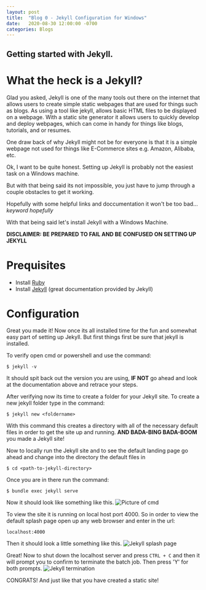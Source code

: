 ```yaml
---
layout: post
title:  "Blog 0 - Jekyll Configuration for Windows"
date:   2020-08-30 12:00:00 -0700
categories: Blogs
---
```

## Getting started with Jekyll.
# What the heck is a Jekyll?
Glad you asked, Jekyll is one of the many tools out there on the internet that allows users to create simple static webpages that are used for things such as blogs. As using a tool like jekyll, allows basic HTML files to be displayed on a webpage. With a static site generator it allows users to quickly develop and deploy webpages, which can come in handy for things like blogs, tutorials, and or resumes.

One draw back of why Jekyll might not be for everyone is that it is a simple webpage not used for things like E-Commerce sites e.g. Amazon, Alibaba, etc.

Ok, I want to be quite honest. Setting up Jekyll is probably not the easiest task on a Windows machine.

But with that being said its not impossible, you just have to jump through a couple obstacles to get it working.

Hopefully with some helpful links and doccumentation it won't be too bad... *keyword hopefully*

With that being said let's install Jekyll with a Windows Machine.

**DISCLAIMER: BE PREPARED TO FAIL AND BE CONFUSED ON SETTING UP JEKYLL**
# Prequisites
- Install [Ruby](https://rubyinstaller.org/)
- Install [Jekyll](https://jekyllrb.com/docs/installation/windows/) (great documentation provided by Jekyll)

# Configuration 
Great you made it! Now once its all installed time for the fun and somewhat easy part of setting up Jekyll. 
But first things first be sure that jekyll is installed.

To verify open cmd or powershell and use the command:

`$ jekyll -v`

It should spit back out the version you are using, **IF NOT** go ahead and look at the documentation above and retrace your steps.

After verifying now its time to create a folder for your Jekyll site. To create a new jekyll folder type in the command:

`$ jekyll new <foldername>`

With this command this creates a directory with all of the necessary default files in order to get the site up and running.
**AND BADA-BING BADA-BOOM** you made a Jekyll site!

Now to locally run the Jekyll site and to see the default landing page go ahead and change into the directory the default files in

`$ cd <path-to-jekyll-directory>`

Once you are in there run the command:

`$ bundle exec jekyll serve`

Now it should look like something like this.
![Picture of cmd](/cit480-blog/assets/jekyll_serve.JPG)

To view the site it is running on local host port 4000. So in order to view the default splash page open up any web browser and enter in the url:

`localhost:4000`

Then it should look a little something like this.
![Jekyll splash page](/cit480-blog/assets/jekyll_splash.JPG)

Great! Now to shut down the localhost server and press `CTRL + C` and then it will prompt you to confirm to terminate the batch job. Then press 'Y' for both prompts.
![Jekyll termination](/cit480-blog/assets/jekyll_term.JPG)  
  

CONGRATS! And just like that you have created a static site!